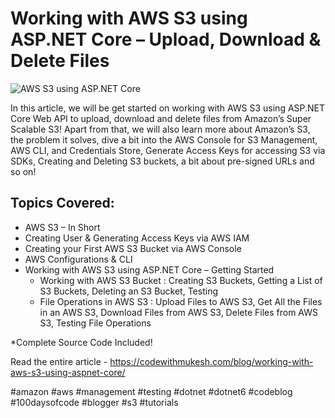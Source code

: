 # Working with AWS S3 using ASP.NET Core – Upload, Download & Delete Files 

![AWS S3 using ASP.NET Core](https://codewithmukesh.com/wp-content/uploads/2022/03/Working-with-AWS-S3-using-ASP.NET-Core.png)

In this article, we will be get started on working with AWS S3 using ASP.NET Core Web API to upload, download and delete files from Amazon’s Super Scalable S3! Apart from that, we will also learn more about Amazon’s S3, the problem it solves, dive a bit into the AWS Console for S3 Management, AWS CLI, and Credentials Store, Generate Access Keys for accessing S3 via SDKs, Creating and Deleting S3 buckets, a bit about pre-signed URLs and so on!

## Topics Covered:

- AWS S3 – In Short
- Creating User & Generating Access Keys via AWS IAM
- Creating your First AWS S3 Bucket via AWS Console
- AWS Configurations & CLI
- Working with AWS S3 using ASP.NET Core – Getting Started
  - Working with AWS S3 Bucket : Creating S3 Buckets, Getting a List of S3 Buckets, Deleting an S3 Bucket, Testing
  - File Operations in AWS S3 : Upload Files to AWS S3, Get All the Files in an AWS S3, Download Files from AWS S3, Delete Files from AWS S3, Testing File Operations
	   
*Complete Source Code Included!

Read the entire article - https://codewithmukesh.com/blog/working-with-aws-s3-using-aspnet-core/

#amazon #aws #management #testing #dotnet #dotnet6 #codeblog #100daysofcode #blogger #s3 #tutorials
